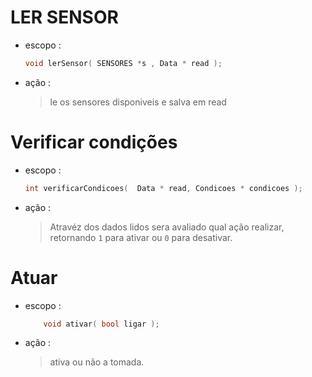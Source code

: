 # LER SENSOR  
  - escopo :
    ```cpp
    void lerSensor( SENSORES *s , Data * read );
    ```    
  - ação :
    > le os sensores disponiveis e salva em read
    
# Verificar condições
  - escopo :
    ```cpp
    int verificarCondicoes(  Data * read, Condicoes * condicoes );
    ```    
  - ação :
    > Atravéz dos dados lidos sera avaliado qual ação  realizar,
    > retornando ``` 1 ``` para ativar ou ``` 0 ``` para desativar.
# Atuar
  - escopo :
    ```cpp
        void ativar( bool ligar );
    ```    
  - ação :
    > ativa ou não a tomada.

